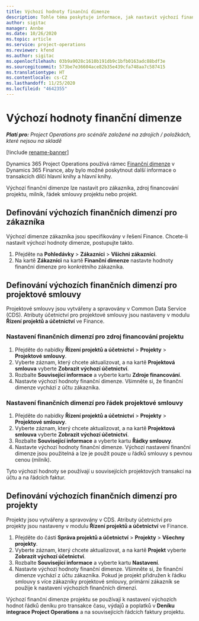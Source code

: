 ```yaml
---
title: Výchozí hodnoty finanční dimenze
description: Tohle téma poskytuje informace, jak nastavit výchozí finanční dimenze.
author: sigitac
manager: Annbe
ms.date: 10/26/2020
ms.topic: article
ms.service: project-operations
ms.reviewer: kfend
ms.author: sigitac
ms.openlocfilehash: 03b9a9028c1610b191db9c1bfb0163adc88bdf3e
ms.sourcegitcommit: 573be7e36604ace82b35e439cfa748aa7c587415
ms.translationtype: HT
ms.contentlocale: cs-CZ
ms.lasthandoff: 11/25/2020
ms.locfileid: "4642355"
---
```

# <a name="financial-dimension-defaults"></a>Výchozí hodnoty finanční dimenze

_**Platí pro:** Project Operations pro scénáře založené na zdrojích / položkách, které nejsou na skladě_

[!include [rename-banner](~/includes/cc-data-platform-banner.md)]

Dynamics 365 Project Operations používá rámec [Finanční dimenze](https://docs.microsoft.com/dynamics365/finance/general-ledger/financial-dimensions) v Dynamics 365 Finance, aby bylo možné poskytnout další informace o transakcích dílčí hlavní knihy a hlavní knihy.

Výchozí finanční dimenze lze nastavit pro zákazníka, zdroj financování projektu, milník, řádek smlouvy projektu nebo projekt.

## <a name="define-default-financial-dimensions-for-a-customer"></a>Definování výchozích finančních dimenzí pro zákazníka

Výchozí dimenze zákazníka jsou specifikovány v řešení Finance. Chcete-li nastavit výchozí hodnoty dimenze, postupujte takto.

1. Přejděte na **Pohledávky** > **Zákazníci** > **Všichni zákazníci**.
2. Na kartě **Zákazníci** na kartě **Finanční dimenze** nastavte hodnoty finanční dimenze pro konkrétního zákazníka.

## <a name="define-default-financial-dimensions-for-project-contracts"></a>Definování výchozích finančních dimenzí pro projektové smlouvy

Projektové smlouvy jsou vytvářeny a spravovány v Common Data Service (CDS). Atributy účetnictví pro projektové smlouvy jsou nastaveny v modulu **Řízení projektů a účetnictví** ve Finance.

### <a name="set-financial-dimensions-for-a-project-funding-source"></a>Nastavení finančních dimenzí pro zdroj financování projektu

1. Přejděte do nabídky **Řízení projektů a účetnictví** > **Projekty** > **Projektové smlouvy**.
2. Vyberte záznam, který chcete aktualizovat, a na kartě **Projektová smlouva** vyberte **Zobrazit výchozí účetnictví**.
3. Rozbalte **Související informace** a vyberte kartu **Zdroje financování**.
4. Nastavte výchozí hodnoty finanční dimenze. Všimněte si, že finanční dimenze vychází z účtu zákazníka.

### <a name="set-financial-dimensions-for-a-project-contract-line"></a>Nastavení finančních dimenzí pro řádek projektové smlouvy

1. Přejděte do nabídky **Řízení projektů a účetnictví** > **Projekty** > **Projektové smlouvy**.
2. Vyberte záznam, který chcete aktualizovat, a na kartě **Projektová smlouva** vyberte **Zobrazit výchozí účetnictví**.
3. Rozbalte **Související informace** a vyberte kartu **Řádky smlouvy**.
4. Nastavte výchozí hodnoty finanční dimenze. Výchozí nastavení finanční dimenze jsou použitelná a lze je použít pouze u řádků smlouvy s pevnou cenou (milník).

Tyto výchozí hodnoty se používají u souvisejících projektových transakcí na účtu a na řádcích faktur.

## <a name="define-default-financial-dimensions-for-projects"></a>Definování výchozích finančních dimenzí pro projekty

Projekty jsou vytvářeny a spravovány v CDS. Atributy účetnictví pro projekty jsou nastaveny v modulu **Řízení projektů a účetnictví** ve Finance.

1. Přejděte do části **Správa projektů a účetnictví** > **Projekty** > **Všechny projekty**.
2. Vyberte záznam, který chcete aktualizovat, a na kartě **Projekt** vyberte **Zobrazit výchozí účetnictví**.
3. Rozbalte **Související informace** a vyberte kartu **Nastavení**.
4. Nastavte výchozí hodnoty finanční dimenze. Všimněte si, že finanční dimenze vychází z účtu zákazníka. Pokud je projekt přidružen k řádku smlouvy s více zákazníky projektové smlouvy, primární zákazník se použije k nastavení výchozích finančních dimenzí.

Výchozí finanční dimenze projektu se používají k nastavení výchozích hodnot řádků deníku pro transakce času, výdajů a poplatků v **Deníku integrace Project Operations** a na souvisejících řádcích faktury projektu.
